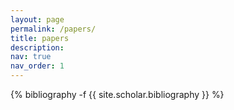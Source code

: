 ```yaml
---
layout: page
permalink: /papers/
title: papers
description: 
nav: true
nav_order: 1
---
```

<!-- _pages/publications.md -->
<div class="publications">

{% bibliography -f {{ site.scholar.bibliography }} %}

</div>

